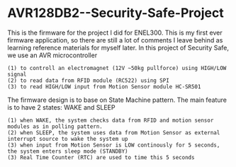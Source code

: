 # AVR128DB2--Security-Safe-Project

This is the firmware for the project I did for ENEL300. This is my first ever firmware application, so there are still a lot of comments I leave behind as learning reference materials for myself later.
In this project of Security Safe, we use an AVR microcontroller 

    (1) to controll an electromagnet (12V ~50kg pullforce) using HIGH/LOW signal
    (2) to read data from RFID module (RC522) using SPI
    (3) to read HIGH/LOW input from Motion Sensor module HC-SR501

The firmware design is to base on State Machine pattern. The main feature is to have 2 states: WAKE and SLEEP

    (1) when WAKE, the system checks data from RFID and motion sensor modules as in polling pattern.
    (2) when SLEEP, the system uses data from Motion Sensor as external interrupt source to wake the system up
    (3) when input from Motion Sensor is LOW continously for 5 seconds, the system enters sleep mode (STANDBY)
    (3) Real Time Counter (RTC) are used to time this 5 seconds
    

